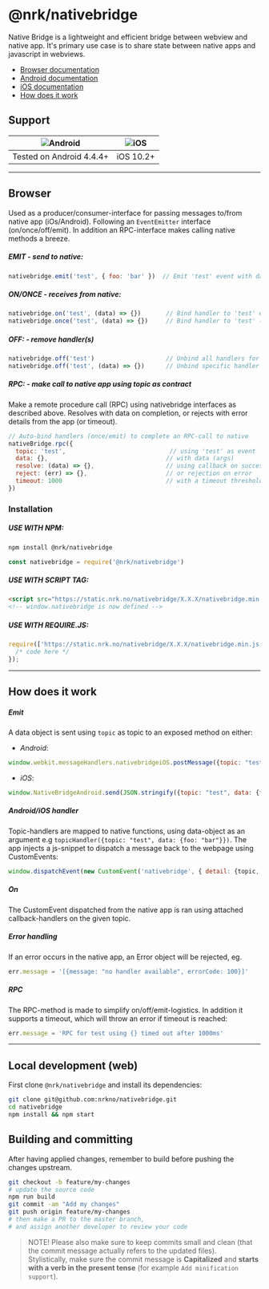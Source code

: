 # @nrk/nativebridge

Native Bridge is a lightweight and efficient bridge between webview and native app. It's primary use case is to share state between native apps and javascript in webviews.

- [Browser documentation](#browser)
- [Android documentation](https://github.com/nrkno/nativebridge-android)
- [iOS documentation](https://github.com/nrkno/nativebridge-ios)
- [How does it work](#how-does-it-work)

## Support
![Android](https://cdnjs.cloudflare.com/ajax/libs/browser-logos/42.7.1/android/android_24x24.png)|![iOS](https://cdnjs.cloudflare.com/ajax/libs/browser-logos/42.7.1/archive/safari-ios_1-6/safari-ios_1-6_24x24.png)
--- | ---
Tested on Android 4.4.4+ | iOS 10.2+

---

## Browser

Used as a producer/consumer-interface for passing messages to/from native app (iOs/Android). Following an `EventEmitter` interface (on/once/off/emit). In addition an RPC-interface makes calling native methods a breeze.

##### EMIT - *send to native*:
```js
nativebridge.emit('test', { foo: 'bar' })  // Emit 'test' event with data (must be object) to native
```

##### ON/ONCE - *receives from native*:
```js
nativebridge.on('test', (data) => {})       // Bind handler to 'test' event emitted from native
nativebridge.once('test', (data) => {})     // Bind handler to 'test' (one time only) event emitted from native
```

##### OFF: - *remove handler(s)*
```js
nativebridge.off('test')                    // Unbind all handlers for 'test' event
nativebridge.off('test', (data) => {})      // Unbind specific handler for 'test' event
```

##### RPC: - *make call to native app using topic as contract*
Make a remote procedure call (RPC) using nativebridge interfaces as described above.
Resolves with data on completion, or rejects with error details from the app (or timeout).
```js
// Auto-bind handlers (once/emit) to complete an RPC-call to native
nativeBridge.rpc({                          
  topic: 'test',                             // using 'test' as event
  data: {},                                 // with data (args)
  resolve: (data) => {},                    // using callback on success
  reject: (err) => {},                      // or rejection on error
  timeout: 1000                             // with a timeout threshold
})
```


### Installation

##### USE WITH NPM:
```bash
npm install @nrk/nativebridge
```
```js
const nativebridge = require('@nrk/nativebridge')
```
##### USE WITH SCRIPT TAG:
```html
<script src="https://static.nrk.no/nativebridge/X.X.X/nativebridge.min.js"></script>
<!-- window.nativebridge is now defined -->
```
##### USE WITH REQUIRE.JS:
```js
require(['https://static.nrk.no/nativebridge/X.X.X/nativebridge.min.js'], function(nativebridge) {
  /* code here */
});
```

---

## How does it work

##### Emit
A data object is sent using `topic` as topic to an exposed method on either:
- *Android*:
```js
window.webkit.messageHandlers.nativebridgeiOS.postMessage({topic: "test", data: {foo: "bar"}})
```
- *iOS*:
```js
window.NativeBridgeAndroid.send(JSON.stringify({topic: "test", data: {foo: "bar"}}))
```

##### Android/iOS handler
Topic-handlers are mapped to native functions, using data-object as an argument e.g `topicHandler({topic: "test", data: {foo: "bar"}})`. The app injects a js-snippet to dispatch a message back to the webpage using CustomEvents:
```javascript
window.dispatchEvent(new CustomEvent('nativebridge', { detail: {topic, data} }))
```

##### On
The CustomEvent dispatched from the native app is ran using attached callback-handlers on the given topic.

##### Error handling
If an error occurs in the native app, an Error object will be rejected, eg.
```js
err.message = '[{message: "no handler available", errorCode: 100}]'
```

##### RPC
The RPC-method is made to simplify on/off/emit-logistics. In addition it supports a timeout, which will throw an error if timeout is reached:
```js
err.message = 'RPC for test using {} timed out after 1000ms'
```
---

## Local development (web)
First clone `@nrk/nativebridge` and install its dependencies:

```bash
git clone git@github.com:nrkno/nativebridge.git
cd nativebridge
npm install && npm start
```

## Building and committing
After having applied changes, remember to build before pushing the changes upstream.

```bash
git checkout -b feature/my-changes
# update the source code
npm run build
git commit -am "Add my changes"
git push origin feature/my-changes
# then make a PR to the master branch,
# and assign another developer to review your code
```

> NOTE! Please also make sure to keep commits small and clean (that the commit message actually refers to the updated files).  
> Stylistically, make sure the commit message is **Capitalized** and **starts with a verb in the present tense** (for example `Add minification support`).
